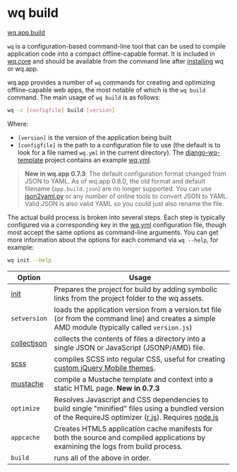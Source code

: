 wq build
========
[wq.app.build]

`wq` is a configuration-based command-line tool that can be used to compile application code into a compact offline-capable format.  It is included in [wq.core] and should be available from the command line after [installing] wq or wq.app.

wq.app provides a number of `wq` commands for creating and optimizing offline-capable web apps, the most notable of which is the `wq build` command.  The main usage of `wq build` is as follows:
```bash
wq -c [configfile] build [version]
```
Where:

  * `[version]` is the version of the application being built
  * `[configfile]` is the path to a configuration file to use (the default is to look for a file named `wq.yml` in the current directory).  The [django-wq-template] project contains an example [wq.yml].

> **New in wq.app 0.7.3**: The default configuration format changed from JSON to YAML.  As of wq.app 0.8.0, the old format and default filename (`app.build.json`) are no longer supported.  You can use [json2yaml.py] or any number of online tools to convert JSON to YAML.  Valid JSON is also valid YAML so you could just also rename the file.

The actual build process is broken into several steps.  Each step is typically configured via a corresponding key in the [wq.yml] configuration file, though most accept the same options as command-line arguments.  You can get more information about the options for each command via `wq --help`, for example:

```bash
wq init --help
```

| Option | Usage
| ------ | -----------
| [init] | Prepares the project for build by adding symbolic links from the project folder to the wq assets.
| `setversion` | loads the application version from a version.txt file (or from the command line) and creates a simple AMD module (typically called `version.js`)
| [collectjson] | collects the contents of files a directory into a single JSON or JavaScript (JSONP/AMD) file.
| [scss] | compiles SCSS into regular CSS, useful for creating [custom jQuery Mobile themes].
| [mustache] | compile a Mustache template and context into a static HTML page.  **New in 0.7.3**
| `optimize` | Resolves Javascript and CSS dependencies to build single "minified" files using a bundled version of the RequireJS optimizer ([r.js]).  Requires [node.js]
| `appcache` | Creates HTML5 application cache manifests for both the source and compiled applications by examining the logs from build process.
| `build` | runs all of the above in order.

[wq.app.build]: https://github.com/wq/wq.app/blob/master/build/
[wq.core]: https://github.com/wq/wq.core
[installing]: https://wq.io/docs/setup
[django-wq-template]: https://github.com/wq/django-wq-template
[wq.yml]: https://github.com/wq/django-wq-template/blob/master/django_project/app/wq.yml
[#6]: https://github.com/wq/wq.app/issues/6
[scss]: https://wq.io/docs/scss
[init]: https://wq.io/docs/setup
[collectjson]: https://wq.io/docs/collectjson
[mustache]: https://wq.io/docs/mustache-build
[custom jQuery Mobile themes]: https://wq.io/docs/jquery-mobile-scss-themes
[r.js]: http://requirejs.org/docs/optimization.html
[node.js]: http://nodejs.org
[json2yaml.py]: https://github.com/sheppard/json2yaml.py
